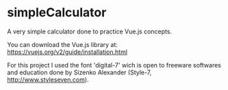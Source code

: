 # simpleCalculator
A very simple calculator done to practice Vue.js concepts.

You can download the Vue.js library at: https://vuejs.org/v2/guide/installation.html

For this project I used the font 'digital-7' wich is open to freeware softwares and education done by Sizenko Alexander (Style-7, http://www.styleseven.com).
